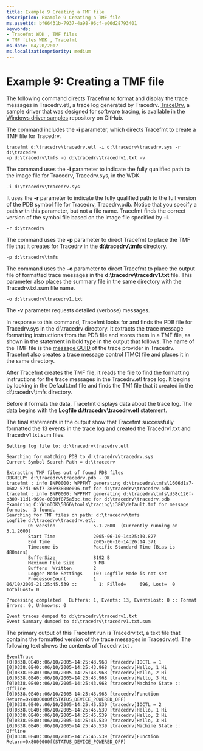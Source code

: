 ```yaml
---
title: Example 9 Creating a TMF file
description: Example 9 Creating a TMF file
ms.assetid: bf66431b-7937-4a98-96cf-e06d28793401
keywords:
- Tracefmt WDK , TMF files
- TMF files WDK , Tracefmt
ms.date: 04/20/2017
ms.localizationpriority: medium
---
```


# Example 9: Creating a TMF file


The following command directs Tracefmt to format and display the trace messages in Tracedrv.etl, a trace log generated by Tracedrv. [TraceDrv](https://go.microsoft.com/fwlink/p/?LinkId=617726), a sample driver that was designed for software tracing, is available in the [Windows driver samples](https://go.microsoft.com/fwlink/p/?LinkId=616507) repository on GitHub.

The command includes the **-i** parameter, which directs Tracefmt to create a TMF file for Tracedrv.

```
tracefmt d:\tracedrv\tracedrv.etl -i d:\tracedrv\tracedrv.sys -r d:\tracedrv 
-p d:\tracedrv\tmfs -o d:\tracedrv\tracedrv1.txt -v
```

The command uses the **-i** parameter to indicate the fully qualified path to the image file for Tracedrv, Tracedrv.sys, in the WDK.

```
-i d:\tracedrv\tracedrv.sys
```

It uses the **-r** parameter to indicate the fully qualified path to the full version of the PDB symbol file for Tracedrv, Tracedrv.pdb. Notice that you specify a path with this parameter, but not a file name. Tracefmt finds the correct version of the symbol file based on the image file specified by **-i**.

```
-r d:\tracedrv
```

The command uses the **-p** parameter to direct Tracefmt to place the TMF file that it creates for Tracedrv in the **d:\\tracedrv\\tmfs** directory.

```
-p d:\tracedrv\tmfs
```

The command uses the **-o** parameter to direct Tracefmt to place the output file of formatted trace messages in the **d:\\tracedrv\\tracedrv1.txt** file. This parameter also places the summary file in the same directory with the Tracedrv.txt.sum file name.

```
-o d:\tracedrv\tracedrv1.txt
```

The **-v** parameter requests detailed (verbose) messages.

In response to this command, Tracefmt looks for and finds the PDB file for Tracedrv.sys in the d:\\tracedrv directory. It extracts the trace message formatting instructions from the PDB file and stores them in a TMF file, as shown in the statement in bold type in the output that follows. The name of the TMF file is the [message GUID](message-guid.md) of the trace provider in Tracedrv. Tracefmt also creates a trace message control (TMC) file and places it in the same directory.

After Tracefmt creates the TMF file, it reads the file to find the formatting instructions for the trace messages in the Tracedrv.etl trace log. It begins by looking in the Default.tmf file and finds the TMf file that it created in the d:\\tracedrv\\tmfs directory.

Before it formats the data, Tracefmt displays data about the trace log. The data begins with the **Logfile d:\\tracedrv\\tracedrv.etl** statement.

The final statements in the output show that Tracefmt successfully formatted the 13 events in the trace log and created the Tracedrv1.txt and Tracedrv1.txt.sum files.

```
Setting log file to: d:\tracedrv\tracedrv.etl

Searching for matching PDB to d:\tracedrv\tracedrv.sys
Current Symbol Search Path = d:\tracedrv

Extracting TMF files out of found PDB files
DBGHELP: d:\tracedrv\tracedrv.pdb - OK
tracefmt : info BNP0000: WPPFMT generating d:\tracedrv\tmfs\1606d1a7-1682-57d1-65f7-36693800e096.tmf for d:\tracedrv\tracedrv.pdb
tracefmt : info BNP0000: WPPFMT generating d:\tracedrv\tmfs\d58c126f-b309-11d1-969e-0000f875a5bc.tmc for d:\tracedrv\tracedrv.pdb
Examining C:\WinDDK\5066\tools\tracing\i386\default.tmf for message formats,  3 found.
Searching for TMF files on path: d:\tracedrv\tmfs
Logfile d:\tracedrv\tracedrv.etl:
        OS version              5.1.2600  (Currently running on 5.1.2600)
        Start Time              2005-06-10-14:25:30.827
        End Time                2005-06-10-14:26:14.371
        Timezone is             Pacific Standard Time (Bias is 480mins)
        BufferSize              8192 B
        Maximum File Size       0 MB
        Buffers  Written        2
        Logger Mode Settings    (0) Logfile Mode is not set
        ProcessorCount          1
06/10/2005-21:25:45.539 ::        1: Filled=     696, Lost=  0 TotalLost= 0

Processing completed   Buffers: 1, Events: 13, EventsLost: 0 :: Format Errors: 0, Unknowns: 0

Event traces dumped to d:\tracedrv\tracedrv1.txt
Event Summary dumped to d:\tracedrv\tracedrv1.txt.sum
```

The primary output of this Tracefmt run is Tracedrv.txt, a text file that contains the formatted version of the trace messages in Tracedrv.etl. The following text shows the contents of Tracedrv.txt .

```
EventTrace
[0]0338.0E40::06/10/2005-14:25:43.968 [tracedrv]IOCTL = 1
[0]0338.0E40::06/10/2005-14:25:43.968 [tracedrv]Hello, 1 Hi
[0]0338.0E40::06/10/2005-14:25:43.968 [tracedrv]Hello, 2 Hi
[0]0338.0E40::06/10/2005-14:25:43.968 [tracedrv]Hello, 3 Hi
[0]0338.0E40::06/10/2005-14:25:43.968 [tracedrv]Machine State :: Offline
[0]0338.0E40::06/10/2005-14:25:43.968 [tracedrv]Function Return=0x8000000f(STATUS_DEVICE_POWERED_OFF)
[0]0338.0E40::06/10/2005-14:25:45.539 [tracedrv]IOCTL = 2
[0]0338.0E40::06/10/2005-14:25:45.539 [tracedrv]Hello, 1 Hi
[0]0338.0E40::06/10/2005-14:25:45.539 [tracedrv]Hello, 2 Hi
[0]0338.0E40::06/10/2005-14:25:45.539 [tracedrv]Hello, 3 Hi
[0]0338.0E40::06/10/2005-14:25:45.539 [tracedrv]Machine State :: Offline
[0]0338.0E40::06/10/2005-14:25:45.539 [tracedrv]Function Return=0x8000000f(STATUS_DEVICE_POWERED_OFF)
```

 

 






